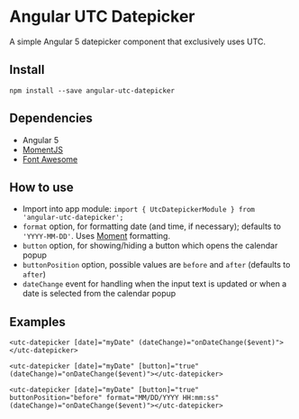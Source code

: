 # Angular UTC Datepicker
A simple Angular 5 datepicker component that exclusively uses UTC.

## Install
`npm install --save angular-utc-datepicker`

## Dependencies
* Angular 5
* [MomentJS](http://momentjs.com)
* [Font Awesome](http://fontawesome.io)

## How to use
* Import into app module: `import { UtcDatepickerModule } from 'angular-utc-datepicker';`
* `format` option, for formatting date (and time, if necessary); defaults to `'YYYY-MM-DD'`. Uses [Moment](http://momentjs.com/docs/#/displaying/format/) formatting.
* `button` option, for showing/hiding a button which opens the calendar popup
* `buttonPosition` option, possible values are `before` and `after` (defaults to `after`)
* `dateChange` event for handling when the input text is updated or when a date is selected from the calendar popup

## Examples
```
<utc-datepicker [date]="myDate" (dateChange)="onDateChange($event)"></utc-datepicker>
```
```
<utc-datepicker [date]="myDate" [button]="true" (dateChange)="onDateChange($event)"></utc-datepicker>
```
```
<utc-datepicker [date]="myDate" [button]="true" buttonPosition="before" format="MM/DD/YYYY HH:mm:ss" (dateChange)="onDateChange($event)"></utc-datepicker>
```
